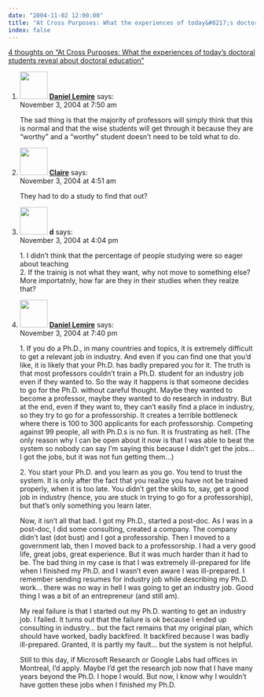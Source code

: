 ```yaml
---
date: "2004-11-02 12:00:00"
title: "At Cross Purposes: What the experiences of today&#8217;s doctoral students reveal about doctoral education"
index: false
---
```


[4 thoughts on &ldquo;At Cross Purposes: What the experiences of today&#8217;s doctoral students reveal about doctoral education&rdquo;](/lemire/blog/2004/11-02-at-cross-purposes-what-the-experiences-of-todays-doctoral-students-reveal-about-doctoral-education)

<ol class="comment-list">
<li id="comment-309" class="comment even thread-even depth-1">
<div class="comment-author vcard">
<img alt src="https://secure.gravatar.com/avatar/?s=56&#038;d=mm&#038;r=g" srcset="https://secure.gravatar.com/avatar/?s=112&#038;d=mm&#038;r=g 2x" class="avatar avatar-56 photo avatar-default" height="56" width="56" decoding="async" /> <b class="fn"><a href="https://lemire.me/blog/" class="url" rel="ugc">Daniel Lemire</a></b> <span class="says">says:</span> </div>
<div class="comment-metadata"><time datetime="2004-11-03T07:50:52+00:00">November 3, 2004 at 7:50 am</time></a> </div>
<div class="comment-content">
<p>The sad thing is that the majority of professors will simply think that this is normal and that the wise students will get through it because they are &ldquo;worthy&rdquo; and a &ldquo;worthy&rdquo; student doesn&rsquo;t need to be told what to do.</p>
</div>
</li>
<li id="comment-308" class="comment odd alt thread-odd thread-alt depth-1">
<div class="comment-author vcard">
<img alt src="https://secure.gravatar.com/avatar/fadf21171b7bd1f8186404cb2c5118d5?s=56&#038;d=mm&#038;r=g" srcset="https://secure.gravatar.com/avatar/fadf21171b7bd1f8186404cb2c5118d5?s=112&#038;d=mm&#038;r=g 2x" class="avatar avatar-56 photo" height="56" width="56" decoding="async" /> <b class="fn"><a href="https://chlgeorge.blogspot.com" class="url" rel="ugc external nofollow">Claire</a></b> <span class="says">says:</span> </div>
<div class="comment-metadata"><time datetime="2004-11-03T04:51:12+00:00">November 3, 2004 at 4:51 am</time></a> </div>
<div class="comment-content">
<p>They had to do a study to find that out?</p>
</div>
</li>
<li id="comment-310" class="comment even thread-even depth-1">
<div class="comment-author vcard">
<img alt src="https://secure.gravatar.com/avatar/?s=56&#038;d=mm&#038;r=g" srcset="https://secure.gravatar.com/avatar/?s=112&#038;d=mm&#038;r=g 2x" class="avatar avatar-56 photo avatar-default" height="56" width="56" loading="lazy" decoding="async" /> <b class="fn">d</b> <span class="says">says:</span> </div>
<div class="comment-metadata"><time datetime="2004-11-03T16:04:32+00:00">November 3, 2004 at 4:04 pm</time></a> </div>
<div class="comment-content">
<p>1. I didn&rsquo;t think that the percentage of people studying were so eager about teaching<br/>
2. If the trainig is not what they want, why not move to something else? More importatnly, how far are they in their studies when they realze that?</p>
</div>
</li>
<li id="comment-311" class="comment odd alt thread-odd thread-alt depth-1">
<div class="comment-author vcard">
<img alt src="https://secure.gravatar.com/avatar/?s=56&#038;d=mm&#038;r=g" srcset="https://secure.gravatar.com/avatar/?s=112&#038;d=mm&#038;r=g 2x" class="avatar avatar-56 photo avatar-default" height="56" width="56" loading="lazy" decoding="async" /> <b class="fn"><a href="https://lemire.me/blog/" class="url" rel="ugc">Daniel Lemire</a></b> <span class="says">says:</span> </div>
<div class="comment-metadata"><time datetime="2004-11-03T19:40:52+00:00">November 3, 2004 at 7:40 pm</time></a> </div>
<div class="comment-content">
<p>1. If you do a Ph.D., in many countries and topics, it is extremely difficult to get a relevant job in industry. And even if you can find one that you&rsquo;d like, it is likely that your Ph.D. has badly prepared you for it. The truth is that most professors couldn&rsquo;t train a Ph.D. student for an industry job even if they wanted to. So the way it happens is that someone decides to go for the Ph.D. without careful thought. Maybe they wanted to become a professor, maybe they wanted to do research in industry. But at the end, even if they want to, they can&rsquo;t easily find a place in industry, so they try to go for a professorship. It creates a terrible bottleneck where there is 100 to 300 applicants for each professorship. Competing against 99 people, all with Ph.D.s is no fun. It is frustrating as hell. (The only reason why I can be open about it now is that I was able to beat the system so nobody can say I&rsquo;m saying this because I didn&rsquo;t get the jobs&#8230; I got the jobs, but it was not fun getting them&#8230;)</p>
<p>2. You start your Ph.D. and you learn as you go. You tend to trust the system. It is only after the fact that you realize you have not be trained properly, when it is too late. You didn&rsquo;t get the skills to, say, get a good job in industry (hence, you are stuck in trying to go for a professorship), but that&rsquo;s only something you learn later. </p>
<p>Now, it isn&rsquo;t all that bad. I got my Ph.D., started a post-doc. As I was in a post-doc, I did some consulting, created a company. The company didn&rsquo;t last (dot bust) and I got a professorship. Then I moved to a government lab, then I moved back to a professorship. I had a very good life, great jobs, great experience. But it was much harder than it had to be. The bad thing in my case is that I was extremely ill-prepared for life when I finished my Ph.D. and I wasn&rsquo;t even aware I was ill-prepared. I remember sending resumes for industry job while describing my Ph.D. work&#8230; there was no way in hell I was going to get an industry job. Good thing I was a bit of an entrepreneur (and still am). </p>
<p>My real failure is that I started out my Ph.D. wanting to get an industry job. I failed. It turns out that the failure is ok because I ended up consulting in industry&#8230; but the fact remains that my original plan, which should have worked, badly backfired. It backfired because I was badly ill-prepared. Granted, it is partly my fault&#8230; but the system is not helpful.</p>
<p>Still to this day, if Microsoft Research or Google Labs had offices in Montreal, I&rsquo;d apply. Maybe I&rsquo;d get the research job now that I have many years beyond the Ph.D. I hope I would. But now, I know why I wouldn&rsquo;t have gotten these jobs when I finished my Ph.D.</p>
</div>
</li>
</ol>
